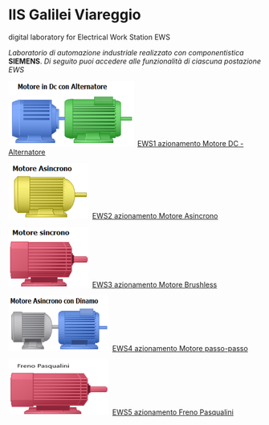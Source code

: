 # IIS Galilei Viareggio
digital laboratory for Electrical Work Station EWS

*Laboratorio di automazione industriale realizzato con componentistica* **SIEMENS**.
*Di seguito puoi accedere alle funzionalità di ciascuna postazione EWS*

<img src="image/acdcmachine.png" width="250" height="130">&ensp;[EWS1 azionamento Motore DC - Alternatore](/ews1.md)

<img src="image/asincrono.png" width="160" height="110">&ensp;[EWS2 azionamento Motore Asincrono](/ews2.md)

<img src="image/sincrono.png" width="160" height="120">&ensp;[EWS3 azionamento Motore Brushless](/ews3.md)

<img src="image/acdcmotor.png" width="200" height="110">&ensp;[EWS4 azionamento Motore passo-passo](/ews4.md)

<img src="image/pasqualini.png" width="200" height="110">&ensp;[EWS5 azionamento Freno Pasqualini](/ews5.md)


